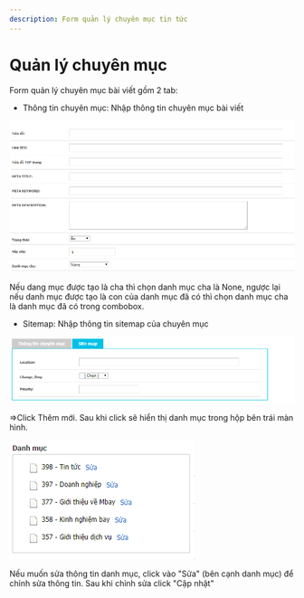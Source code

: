```yaml
---
description: Form quản lý chuyên mục tin tức
---
```


# Quản lý chuyên mục

Form quản lý chuyên mục bài viết gồm 2 tab:

* Thông tin chuyên mục: Nhập thông tin chuyên mục bài viết

![H&#xEC;nh 1: Nh&#x1EAD;p th&#xF4;ng tin chung chuy&#xEA;n m&#x1EE5;c](../../.gitbook/assets/image%20%2821%29.png)

Nếu dang mục được tạo là cha thì chọn danh mục cha là None, ngược lại nếu danh mục được tạo là con của danh mục đã có thì chọn danh mục cha là danh mục đã có trong combobox.

* Sitemap: Nhập thông tin sitemap của chuyên mục

![](../../.gitbook/assets/image%20%2829%29.png)

=&gt;Click Thêm mới. Sau khi click sẽ hiển thị danh mục trong hộp bên trái màn hình.

![H&#xEC;nh 2: Th&#xF4;ng tin danh m&#x1EE5;c](../../.gitbook/assets/image%20%2823%29.png)

Nếu muốn sửa thông tin danh mục, click vào "Sửa" \(bên cạnh danh mục\) để chỉnh sửa thông tin. Sau khi chỉnh sửa click "Cập nhật"

  




